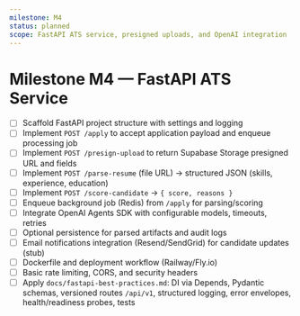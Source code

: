 ```yaml
---
milestone: M4
status: planned
scope: FastAPI ATS service, presigned uploads, and OpenAI integration
---
```


# Milestone M4 — FastAPI ATS Service

- [ ] Scaffold FastAPI project structure with settings and logging
- [ ] Implement `POST /apply` to accept application payload and enqueue processing job
- [ ] Implement `POST /presign-upload` to return Supabase Storage presigned URL and fields
- [ ] Implement `POST /parse-resume` (file URL) → structured JSON (skills, experience, education)
- [ ] Implement `POST /score-candidate` → `{ score, reasons }`
- [ ] Enqueue background job (Redis) from `/apply` for parsing/scoring
- [ ] Integrate OpenAI Agents SDK with configurable models, timeouts, retries
- [ ] Optional persistence for parsed artifacts and audit logs
- [ ] Email notifications integration (Resend/SendGrid) for candidate updates (stub)
- [ ] Dockerfile and deployment workflow (Railway/Fly.io)
- [ ] Basic rate limiting, CORS, and security headers
- [ ] Apply `docs/fastapi-best-practices.md`: DI via Depends, Pydantic schemas, versioned routes `/api/v1`, structured logging, error envelopes, health/readiness probes, tests
